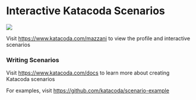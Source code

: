 # Interactive Katacoda Scenarios

[![](http://shields.katacoda.com/katacoda/mazzani/count.svg)](https://www.katacoda.com/mazzani "Get your profile on Katacoda.com")

Visit https://www.katacoda.com/mazzani to view the profile and interactive scenarios

### Writing Scenarios
Visit https://www.katacoda.com/docs to learn more about creating Katacoda scenarios

For examples, visit https://github.com/katacoda/scenario-example
